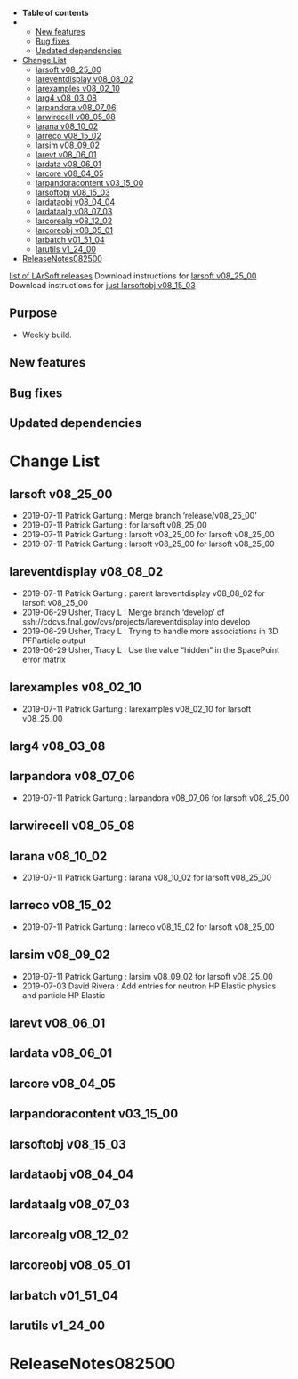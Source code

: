 -   **Table of contents**
-   -   [New features](#New-features)
    -   [Bug fixes](#Bug-fixes)
    -   [Updated dependencies](#Updated-dependencies)
-   [Change List](#Change-List)
    -   [larsoft v08\_25\_00](#larsoft-v08_25_00)
    -   [lareventdisplay v08\_08\_02](#lareventdisplay-v08_08_02)
    -   [larexamples v08\_02\_10](#larexamples-v08_02_10)
    -   [larg4 v08\_03\_08](#larg4-v08_03_08)
    -   [larpandora v08\_07\_06](#larpandora-v08_07_06)
    -   [larwirecell v08\_05\_08](#larwirecell-v08_05_08)
    -   [larana v08\_10\_02](#larana-v08_10_02)
    -   [larreco v08\_15\_02](#larreco-v08_15_02)
    -   [larsim v08\_09\_02](#larsim-v08_09_02)
    -   [larevt v08\_06\_01](#larevt-v08_06_01)
    -   [lardata v08\_06\_01](#lardata-v08_06_01)
    -   [larcore v08\_04\_05](#larcore-v08_04_05)
    -   [larpandoracontent v03\_15\_00](#larpandoracontent-v03_15_00)
    -   [larsoftobj v08\_15\_03](#larsoftobj-v08_15_03)
    -   [lardataobj v08\_04\_04](#lardataobj-v08_04_04)
    -   [lardataalg v08\_07\_03](#lardataalg-v08_07_03)
    -   [larcorealg v08\_12\_02](#larcorealg-v08_12_02)
    -   [larcoreobj v08\_05\_01](#larcoreobj-v08_05_01)
    -   [larbatch v01\_51\_04](#larbatch-v01_51_04)
    -   [larutils v1\_24\_00](#larutils-v1_24_00)
-   [ReleaseNotes082500](#ReleaseNotes082500)

[list of LArSoft releases](LArSoft_release_list)
Download instructions for [larsoft v08\_25\_00](http://scisoft.fnal.gov/scisoft/bundles/larsoft/v08_25_00/larsoft-v08_25_00.html)
Download instructions for [just larsoftobj v08\_15\_03](http://scisoft.fnal.gov/scisoft/bundles/larsoftobj/v08_15_03/larsoftobj-v08_15_03.html)

Purpose
-------

-   Weekly build.

New features
------------------------------

Bug fixes
------------------------

Updated dependencies
----------------------------------------------

Change List
============================

larsoft v08\_25\_00
------------------------------------------

-   2019-07-11 Patrick Gartung : Merge branch ‘release/v08\_25\_00’
-   2019-07-11 Patrick Gartung : for larsoft v08\_25\_00
-   2019-07-11 Patrick Gartung : larsoft v08\_25\_00 for larsoft v08\_25\_00
-   2019-07-11 Patrick Gartung : larsoft v08\_25\_00 for larsoft v08\_25\_00

lareventdisplay v08\_08\_02
----------------------------------------------------------

-   2019-07-11 Patrick Gartung : parent lareventdisplay v08\_08\_02 for larsoft v08\_25\_00
-   2019-06-29 Usher, Tracy L : Merge branch ‘develop’ of ssh://cdcvs.fnal.gov/cvs/projects/lareventdisplay into develop
-   2019-06-29 Usher, Tracy L : Trying to handle more associations in 3D PFParticle output
-   2019-06-29 Usher, Tracy L : Use the value “hidden” in the SpacePoint error matrix

larexamples v08\_02\_10
--------------------------------------------------

-   2019-07-11 Patrick Gartung : larexamples v08\_02\_10 for larsoft v08\_25\_00

larg4 v08\_03\_08
--------------------------------------

larpandora v08\_07\_06
------------------------------------------------

-   2019-07-11 Patrick Gartung : larpandora v08\_07\_06 for larsoft v08\_25\_00

larwirecell v08\_05\_08
--------------------------------------------------

larana v08\_10\_02
----------------------------------------

-   2019-07-11 Patrick Gartung : larana v08\_10\_02 for larsoft v08\_25\_00

larreco v08\_15\_02
------------------------------------------

-   2019-07-11 Patrick Gartung : larreco v08\_15\_02 for larsoft v08\_25\_00

larsim v08\_09\_02
----------------------------------------

-   2019-07-11 Patrick Gartung : larsim v08\_09\_02 for larsoft v08\_25\_00
-   2019-07-03 David Rivera : Add entries for neutron HP Elastic physics and particle HP Elastic

larevt v08\_06\_01
----------------------------------------

lardata v08\_06\_01
------------------------------------------

larcore v08\_04\_05
------------------------------------------

larpandoracontent v03\_15\_00
--------------------------------------------------------------

larsoftobj v08\_15\_03
------------------------------------------------

lardataobj v08\_04\_04
------------------------------------------------

lardataalg v08\_07\_03
------------------------------------------------

larcorealg v08\_12\_02
------------------------------------------------

larcoreobj v08\_05\_01
------------------------------------------------

larbatch v01\_51\_04
--------------------------------------------

larutils v1\_24\_00
------------------------------------------

ReleaseNotes082500
==========================================
